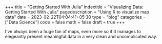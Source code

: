 +++
title = "Getting Started With Julia"
indextitle = "Visualizing Data: Getting Started With Julia"
pagedescription = "Using R to visualize map data"
date = 2023-02-22T04:04:41+05:30
type = "blog"
categories = ["Data Science"]
code = false
math = false
draft = true
+++

I've always been a huge fan of maps, even more so if it manages to elegeantly present meaningful data in a very clean and uncomplicated way.
